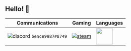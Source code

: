 ## **Hello!** :wave:

Communications| Gaming| Languages
--- | --- | --- |
|		![discord](https://user-images.githubusercontent.com/78733248/151699385-21078668-0d8d-4a19-8b9e-fdb8526d28ec.png)            `bence9987#8749` </br>	| [![steam](https://camo.githubusercontent.com/2e51cfa2846afbace22819d8c7dd9afad50d0a414ad1d7d30e811952706f548d/68747470733a2f2f6564656e742e6769746875622e696f2f537570657254696e7949636f6e732f696d616765732f7376672f737465616d2e737667)](https://steamcommunity.com/id/bence9987/) |<img src="https://camo.githubusercontent.com/aa96ee3a3352c9c3c2161d3e95698d0885a277ab85d617fe77912627d37a3959/68747470733a2f2f6564656e742e6769746875622e696f2f537570657254696e7949636f6e732f696d616765732f7376672f707974686f6e2e737667" width="53">
